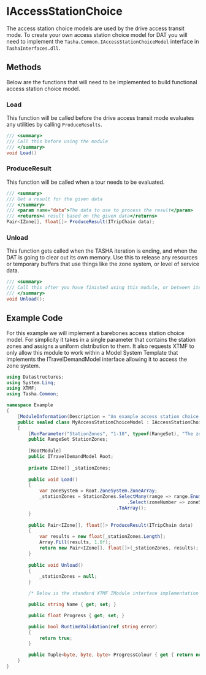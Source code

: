 # IAccessStationChoice

The access station choice models are used by the drive access transit mode. To create your own access
station choice model for DAT you will need to implement the `Tasha.Common.IAccessStationChoiceModel`
interface in `TashaInterfaces.dll`.

## Methods

Below are the functions that will need to be implemented to build functional
access station choice model.

### Load

This function will be called before the drive access transit mode evaluates any utilities by
calling `ProduceResults`.

```cs
/// <summary>
/// Call this before using the module
/// </summary>
void Load()
```


### ProduceResult

This function will be called when a tour needs to be evaluated.  

```cs
/// <summary>
/// Get a result for the given data
/// </summary>
/// <param name="data">The data to use to process the result</param>
/// <returns>A result based on the given data</returns>
Pair<IZone[], float[]> ProduceResult(ITripChain data);
```

### Unload

This function gets called when the TASHA iteration is ending, and when the DAT is
going to clear out its own memory.  Use this to release any resources or
temporary buffers that use things like the zone system, or level of service
data.

```cs
/// <summary>
/// Call this after you have finished using this module, or between iterations
/// </summary>
void Unload();
```


## Example Code

For this example we will implement a barebones access station choice model.  For simplicity
it takes in a single parameter that contains the station zones and assigns a uniform distribution
to them.  It also requests XTMF to only allow this module to work within a Model System Template
that implements the ITravelDemandModel interface allowing it to access the zone system.

```cs
using Datastructures;
using System.Linq;
using XTMF;
using Tasha.Common;

namespace Example
{
    [ModuleInformation(Description = "An example access station choice model implementation")]
    public sealed class MyAccessStationChoiceModel : IAccessStationChoice
    {
        [RunParameter("StationZones", "1-10", typeof(RangeSet), "The zones to use as stations.")]
        public RangeSet StationZones;
    
        [RootModule]
        public ITravelDemandModel Root;
    
        private IZone[] _stationZones;
    
        public void Load()
        {
            var zoneSystem = Root.ZoneSystem.ZoneArray;
            _stationZones = StationZones.SelectMany(range => range.EnumerateInclusive()
                                            .Select(zoneNumber => zoneSystem[zoneNumber))
                                        .ToArray();
        }
    
        public Pair<IZone[], float[]> ProduceResult(ITripChain data)
        {
            var results = new float[_stationZones.Length];
            Array.Fill(results, 1.0f);
            return new Pair<IZone[], float[]>(_stationZones, results);
        }
    
        public void Unload()
        {
            _stationZones = null;
        }

        /* Below is the standard XTMF IModule interface implementation */

        public string Name { get; set; }

        public float Progress { get; set; }

        public bool RuntimeValidation(ref string error)
        {
            return true;
        }

        public Tuple<byte, byte, byte> ProgressColour { get { return new Tuple<byte, byte, byte>(50, 150, 50); } }
    }
}
```
